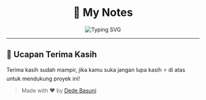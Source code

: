 <h1 align="center">📝 My Notes</h1>
<p align="center">
  <img src="https://readme-typing-svg.demolab.com?font=Poppins&pause=1000&color=0099ff&center=true&width=512&lines=Frontend+Dev+%7C+UX+Enthusiast+%7C+Creative+Thinker" alt="Typing SVG" />
</p>

---

## 🙏 Ucapan Terima Kasih
   Terima kasih sudah mampir, jika kamu suka jangan lupa kasih ⭐ di atas untuk mendukung proyek ini!

> Made with ❤️ by [Dede Basuni](https://github.com/dedebasuni)
